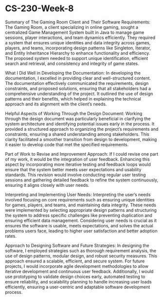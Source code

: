 # CS-230-Week-8

Summary of The Gaming Room Client and Their Software Requirements:
The Gaming Room, a client specializing in online gaming, sought a centralized Game Management System built in Java to manage game sessions, player interactions, and team dynamics efficiently. They required a system that ensures unique identities and data integrity across games, players, and teams, incorporating design patterns like Singleton, Iterator, and Entity Inheritance Hierarchy to enhance functionality and efficiency. The proposed system needed to support unique identification, efficient search and retrieval, and consistency and integrity of game states.

What I Did Well in Developing the Documentation:
In developing the documentation, I excelled in providing clear and well-structured content. The documentation effectively communicated the requirements, design constraints, and proposed solutions, ensuring that all stakeholders had a comprehensive understanding of the project. It outlined the use of design patterns and their benefits, which helped in explaining the technical approach and its alignment with the client’s needs.

Helpful Aspects of Working Through the Design Document:
Working through the design document was particularly beneficial in clarifying the system architecture and identifying potential issues early in the process. It provided a structured approach to organizing the project’s requirements and constraints, ensuring a shared understanding among stakeholders. This clarity facilitated a smoother transition from design to development, making it easier to develop code that met the specified requirements.

Part of Work to Revise and Improvement Approach:
If I could revise one part of my work, it would be the integration of user feedback. Enhancing this aspect by incorporating more iterative testing and feedback loops would ensure that the system better meets user expectations and usability standards. This revision would involve conducting regular user testing sessions and gathering detailed feedback to refine the system continuously, ensuring it aligns closely with user needs.

Interpreting and Implementing User Needs:
Interpreting the user’s needs involved focusing on core requirements such as ensuring unique identities for games, players, and teams, and maintaining data integrity. These needs were implemented by selecting appropriate design patterns and structuring the system to address specific challenges like preventing duplication and ensuring efficient data management. Considering user needs is crucial as it ensures the software is usable, meets expectations, and solves the actual problems users face, leading to higher user satisfaction and better adoption rates.

Approach to Designing Software and Future Strategies:
In designing the software, I employed strategies such as thorough requirement analysis, the use of design patterns, modular design, and robust security measures. This approach ensured a scalable, efficient, and secure system. For future projects, I would incorporate agile development methodologies to allow iterative development and continuous user feedback. Additionally, I would use prototyping to validate design choices early, automated testing to ensure reliability, and scalability planning to handle increasing user loads efficiently, ensuring a user-centric and adaptable software development process.







